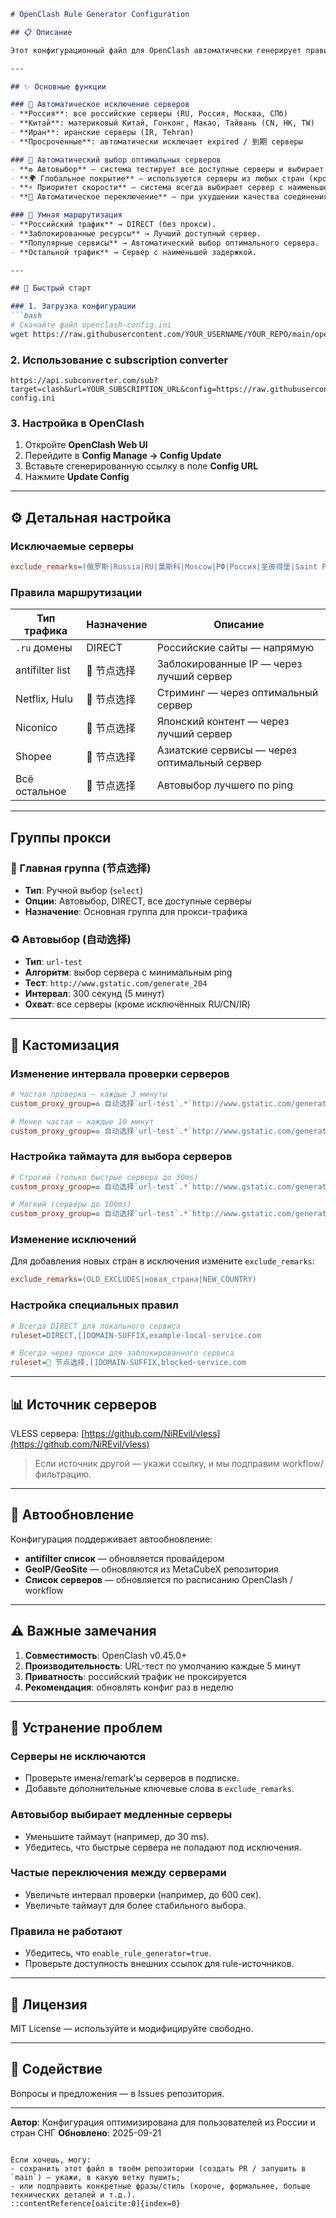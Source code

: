 ````markdown
# OpenClash Rule Generator Configuration

## 📋 Описание

Этот конфигурационный файл для OpenClash автоматически генерирует правила маршрутизации с исключением российских, китайских и иранских серверов. Конфигурация оптимизирована для пользователей из России и стран СНГ.

---

## ✨ Основные функции

### 🚫 Автоматическое исключение серверов
- **Россия**: все российские серверы (RU, Россия, Москва, СПб)  
- **Китай**: материковый Китай, Гонконг, Макао, Тайвань (CN, HK, TW)  
- **Иран**: иранские серверы (IR, Tehran)  
- **Просроченные**: автоматически исключает expired / 到期 серверы

### 🚀 Автоматический выбор оптимальных серверов
- **♻️ Автовыбор** — система тестирует все доступные серверы и выбирает лучший по ping.  
- **🌍 Глобальное покрытие** — используются серверы из любых стран (кроме исключённых).  
- **⚡ Приоритет скорости** — система всегда выбирает сервер с наименьшей задержкой.  
- **🔄 Автоматическое переключение** — при ухудшении качества соединения.

### 🎯 Умная маршрутизация
- **Российский трафик** → DIRECT (без прокси).  
- **Заблокированные ресурсы** → Лучший доступный сервер.  
- **Популярные сервисы** → Автоматический выбор оптимального сервера.  
- **Остальной трафик** → Сервер с наименьшей задержкой.

---

## 🚀 Быстрый старт

### 1. Загрузка конфигурации
```bash
# Скачайте файл openclash-config.ini
wget https://raw.githubusercontent.com/YOUR_USERNAME/YOUR_REPO/main/openclash-config.ini
````

### 2. Использование с subscription converter

```
https://api.subconverter.com/sub?target=clash&url=YOUR_SUBSCRIPTION_URL&config=https://raw.githubusercontent.com/YOUR_USERNAME/YOUR_REPO/main/openclash-config.ini
```

### 3. Настройка в OpenClash

1. Откройте **OpenClash Web UI**
2. Перейдите в **Config Manage → Config Update**
3. Вставьте сгенерированную ссылку в поле **Config URL**
4. Нажмите **Update Config**

---

## ⚙️ Детальная настройка

### Исключаемые серверы

```ini
exclude_remarks=(俄罗斯|Russia|RU|莫斯科|Moscow|РФ|Россия|圣彼得堡|Saint Petersburg|中国|China|CN|北京|Beijing|上海|Shanghai|广州|Guangzhou|深圳|Shenzhen|香港|HK|Hong Kong|澳门|Macau|台湾|Taiwan|TW|伊朗|Iran|IR|Tehran|德黑兰|过期|Expire|到期)
```

### Правила маршрутизации

| Тип трафика     | Назначение | Описание                                     |
| --------------- | ---------- | -------------------------------------------- |
| `.ru` домены    | DIRECT     | Российские сайты — напрямую                  |
| antifilter list | 🚀 节点选择    | Заблокированные IP — через лучший сервер     |
| Netflix, Hulu   | 🚀 节点选择    | Стриминг — через оптимальный сервер          |
| Niconico        | 🚀 节点选择    | Японский контент — через лучший сервер       |
| Shopee          | 🚀 节点选择    | Азиатские сервисы — через оптимальный сервер |
| Всё остальное   | 🚀 节点选择    | Автовыбор лучшего по ping                    |

---

## Группы прокси

### 🚀 Главная группа (节点选择)

* **Тип**: Ручной выбор (`select`)
* **Опции**: Автовыбор, DIRECT, все доступные серверы
* **Назначение**: Основная группа для прокси-трафика

### ♻️ Автовыбор (自动选择)

* **Тип**: `url-test`
* **Алгоритм**: выбор сервера с минимальным ping
* **Тест**: `http://www.gstatic.com/generate_204`
* **Интервал**: 300 секунд (5 минут)
* **Охват**: все серверы (кроме исключённых RU/CN/IR)

---

## 🔧 Кастомизация

### Изменение интервала проверки серверов

```ini
# Частая проверка — каждые 3 минуты
custom_proxy_group=♻️ 自动选择`url-test`.*`http://www.gstatic.com/generate_204`180,,50

# Менее частая — каждые 10 минут
custom_proxy_group=♻️ 自动选择`url-test`.*`http://www.gstatic.com/generate_204`600,,50
```

### Настройка таймаута для выбора серверов

```ini
# Строгий (только быстрые сервера до 30ms)
custom_proxy_group=♻️ 自动选择`url-test`.*`http://www.gstatic.com/generate_204`300,,30

# Мягкий (серверы до 100ms)
custom_proxy_group=♻️ 自动选择`url-test`.*`http://www.gstatic.com/generate_204`300,,100
```

### Изменение исключений

Для добавления новых стран в исключения измените `exclude_remarks`:

```ini
exclude_remarks=(OLD_EXCLUDES|новая_страна|NEW_COUNTRY)
```

### Настройка специальных правил

```ini
# Всегда DIRECT для локального сервиса
ruleset=DIRECT,[]DOMAIN-SUFFIX,example-local-service.com

# Всегда через прокси для заблокированного сервиса
ruleset=🚀 节点选择,[]DOMAIN-SUFFIX,blocked-service.com
```

---

## 📊 Источник серверов

VLESS сервера: [https://github.com/NiREvil/vless](https://github.com/NiREvil/vless)

> Если источник другой — укажи ссылку, и мы подправим workflow/фильтрацию.

---

## 🔄 Автообновление

Конфигурация поддерживает автообновление:

* **antifilter список** — обновляется провайдером
* **GeoIP/GeoSite** — обновляются из MetaCubeX репозитория
* **Список серверов** — обновляется по расписанию OpenClash / workflow

---

## ⚠️ Важные замечания

1. **Совместимость**: OpenClash v0.45.0+
2. **Производительность**: URL-тест по умолчанию каждые 5 минут
3. **Приватность**: российский трафик не проксируется
4. **Рекомендация**: обновлять конфиг раз в неделю

---

## 🐛 Устранение проблем

### Серверы не исключаются

* Проверьте имена/remark'ы серверов в подписке.
* Добавьте дополнительные ключевые слова в `exclude_remarks`.

### Автовыбор выбирает медленные серверы

* Уменьшите таймаут (например, до 30 ms).
* Убедитесь, что быстрые сервера не попадают под исключения.

### Частые переключения между серверами

* Увеличьте интервал проверки (например, до 600 сек).
* Увеличьте таймаут для более стабильного выбора.

### Правила не работают

* Убедитесь, что `enable_rule_generator=true`.
* Проверьте доступность внешних ссылок для rule-источников.

---

## 📝 Лицензия

MIT License — используйте и модифицируйте свободно.

---

## 🤝 Содействие

Вопросы и предложения — в Issues репозитория.

---

**Автор**: Конфигурация оптимизирована для пользователей из России и стран СНГ
**Обновлено**: 2025-09-21

```

Если хочешь, могу:
- сохранить этот файл в твоём репозитории (создать PR / запушить в `main`) — укажи, в какую ветку пушить;  
- или подправить конкретные фразы/стиль (короче, формальнее, больше технических деталей и т.д.).
::contentReference[oaicite:0]{index=0}
```
